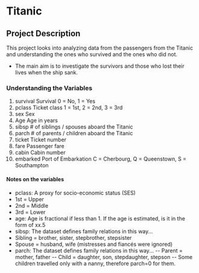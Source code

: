 # Titanic 

## Project Description 
This project looks into analyzing data from the passengers from the Titanic and understanding the ones who survived and the ones who did not. 
- The main aim is to investigate the survivors and those who lost their lives when the ship sank. 

### Understanding the Variables
1. survival	Survival	0 = No, 1 = Yes
2. pclass	Ticket class	1 = 1st, 2 = 2nd, 3 = 3rd
3. sex	Sex	
4. Age	Age in years	
5. sibsp	# of siblings / spouses aboard the Titanic	
6. parch	# of parents / children aboard the Titanic	
7. ticket	Ticket number	
8. fare	Passenger fare	
9. cabin	Cabin number	
10. embarked	Port of Embarkation	C = Cherbourg, Q = Queenstown, S = Southampton

#### Notes on the variables 
- pclass: A proxy for socio-economic status (SES)
- 1st = Upper
- 2nd = Middle
- 3rd = Lower
- age: Age is fractional if less than 1. If the age is estimated, is it in the form of xx.5
- sibsp: The dataset defines family relations in this way...
- Sibling = brother, sister, stepbrother, stepsister
- Spouse = husband, wife (mistresses and fiancés were ignored)
- parch: The dataset defines family relations in this way...
        -- Parent = mother, father
        -- Child = daughter, son, stepdaughter, stepson
        -- Some children travelled only with a nanny, therefore parch=0 for them.
